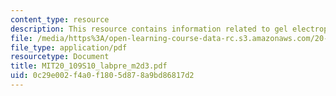 ```yaml
---
content_type: resource
description: This resource contains information related to gel electrophoresis.
file: /media/https%3A/open-learning-course-data-rc.s3.amazonaws.com/20-109-laboratory-fundamentals-in-biological-engineering-spring-2010/0c29e002f4a0f1805d878a9bd86817d2_MIT20_109S10_labpre_m2d3.pdf
file_type: application/pdf
resourcetype: Document
title: MIT20_109S10_labpre_m2d3.pdf
uid: 0c29e002-f4a0-f180-5d87-8a9bd86817d2
---
```

